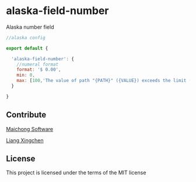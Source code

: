 # alaska-field-number
Alaska number field

```javascript
//alaska config

export default {

  'alaska-field-number': {
    //numeral format
    format: '$ 0.00',
    min: 0,
    max: [100,'The value of path "{PATH}" ({VALUE}) exceeds the limit ({MAX}).']
  }

}
```

## Contribute
[Maichong Software](http://maichong.io)

[Liang Xingchen](https://github.com/liangxingchen)

## License

This project is licensed under the terms of the MIT license
